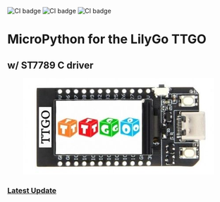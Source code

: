 ![CI badge](https://img.shields.io/badge/%E2%80%8E-micropython-success?style=flat-square&logo=micropython)
![CI badge](https://img.shields.io/github/languages/code-size/silverlogix/MicroPython-TTGO?style=flat-square)
![CI badge](https://img.shields.io/tokei/lines/github/silverlogix/MicroPython-TTGO?style=flat-square)

MicroPython for the LilyGo TTGO
=======================
<h2>w/ ST7789 C driver</h2>
<p align="center">
  <img src='image/TTGO.png/'>
</p>
<h3> </h3>
<h3>
<A HREF="https://github.com/SilverLogix/MicroPython-TTGO/releases/tag/v1.1.1">Latest Update</a>
</h3>
